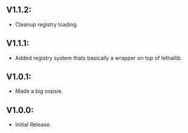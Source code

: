 ## V1.1.2:
- Cleanup registry loading.

## V1.1.1:
- Added registry system thats basically a wrapper on top of lethallib.

## V1.0.1:
- Made a big oopsie.

## V1.0.0:
- Initial Release.